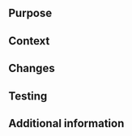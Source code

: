 ## Purpose
<!--  What is the change being made? Why is it being made -->


## Context
<!-- Link Trello card, any additional information/docs or slack threads --> 


## Changes
<!-- What changes have been made, make sure you list any changes made to exisitng code or decisions made, update documentation to match implementation -->


## Testing
<!-- Have you added unit tests for code? How did you manually test it? Does it work locally? Add any screenshots of UI changes -->


## Additional information
<!-- Anything else to note? -->

